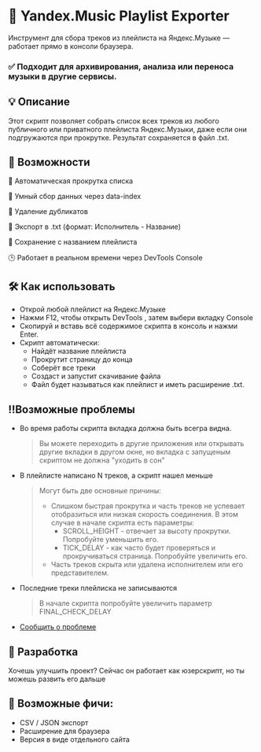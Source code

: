 # 🎵 Yandex.Music Playlist Exporter
Инструмент для сбора треков из плейлиста на Яндекс.Музыке — работает прямо в консоли браузера.
### ✅ Подходит для архивирования, анализа или переноса музыки в другие сервисы. 

## 💡 Описание
Этот скрипт позволяет собрать список всех треков из любого публичного или приватного плейлиста Яндекс.Музыки, даже если они подгружаются при прокрутке. Результат сохраняется в файл .txt.

## 📌 Возможности
🔁 Автоматическая прокрутка списка

🧠 Умный сбор данных через data-index

🚫 Удаление дубликатов

📄 Экспорт в .txt (формат: Исполнитель - Название)

📝 Сохранение с названием плейлиста

🕒 Работает в реальном времени через DevTools Console

## 🛠 Как использовать
- Открой любой плейлист на Яндекс.Музыке
- Нажми F12, чтобы открыть DevTools , затем выбери вкладку Console
- Скопируй и вставь всё содержимое скрипта в консоль и нажми Enter.
- Скрипт автоматически:
  - Найдёт название плейлиста
  - Прокрутит страницу до конца
  - Соберёт все треки
  - Создаст и запустит скачивание файла
  - Файл будет называться как плейлист и иметь расширение .txt.
 
## ‼️Возможные проблемы
- Во время работы скрипта вкладка должна быть всегра видна.
  > Вы можете переходить в другие приложения или открывать другие вкладки в другом окне, но вкладка с запущеным скриптом не должна "уходить в сон"
 - В плейлисте написано N треков, а скрипт нашел меньше
    > Могут быть две основные причины:
    > - Слишком быстрая прокрутка и часть треков не успевает отобразиться или низкая скорость соединения.
    >   В этом случае в начале скрипта есть параметры:
    >   - SCROLL_HEIGHT - отвечает за высоту прокрутки. Попробуйте уменьшить его.
    >   - TICK_DELAY - как часто будет проверяться и прокручиваться страница. Попробуйте увеличить его.
    > - Часть треков скрыта или удалена исполнителем или его представителем.
- Последние треки плейлиска не записываются
    > В начале скрипта попробуйте увеличить параметр FINAL_CHECK_DELAY
- [Сообщить о проблеме](https://github.com/CyanV98/yandex-music-playlist-exporter/issues/new)

## 🧩 Разработка
Хочешь улучшить проект?
Сейчас он работает как юзерскрипт, но ты можешь развить его дальше

## 🚀 Возможные фичи:
- CSV / JSON экспорт
- Расширение для браузера
- Версия в виде отдельного сайта
